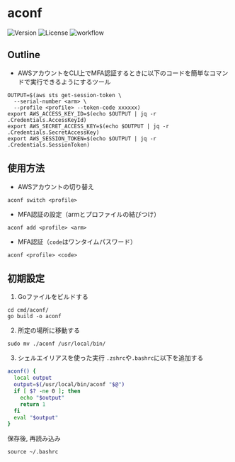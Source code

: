 # aconf
![Version](https://img.shields.io/github/v/tag/ogiogidayo/aconf?label=version&sort=semver)
![License](https://img.shields.io/github/license/ogiogidayo/aconf)
![workflow](https://github.com/ogiogidayo/aconf/actions/workflows/CI.yaml/badge.svg)

## Outline
- AWSアカウントをCLI上でMFA認証するときに以下のコードを簡単なコマンドで実行できるようにするツール
```shell
OUTPUT=$(aws sts get-session-token \
  --serial-number <arm> \
  --profile <profile> --token-code xxxxxx)
export AWS_ACCESS_KEY_ID=$(echo $OUTPUT | jq -r .Credentials.AccessKeyId)
export AWS_SECRET_ACCESS_KEY=$(echo $OUTPUT | jq -r .Credentials.SecretAccessKey)
export AWS_SESSION_TOKEN=$(echo $OUTPUT | jq -r .Credentials.SessionToken)
```

## 使用方法
- AWSアカウントの切り替え
```shell
aconf switch <profile>
```
- MFA認証の設定（armとプロファイルの結びつけ）
```shell
aconf add <profile> <arm> 
```
- MFA認証（`code`はワンタイムパスワード）
```shell
aconf <profile> <code>
```

## 初期設定
1. Goファイルをビルドする
```shell
cd cmd/aconf/
go build -o aconf
```
2. 所定の場所に移動する
```shell
sudo mv ./aconf /usr/local/bin/
```

3. シェルエイリアスを使った実行
`.zshrc`や`.bashrc`に以下を追加する
```bash
aconf() {
  local output
  output=$(/usr/local/bin/aconf "$@")
  if [ $? -ne 0 ]; then
    echo "$output"
    return 1
  fi
  eval "$output"
}
```
保存後, 再読み込み
```shell
source ~/.bashrc
```
